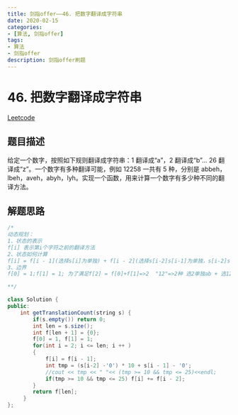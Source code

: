 ```yaml
---
title: 剑指offer——46. 把数字翻译成字符串
date: 2020-02-15 
categories:
- [算法, 剑指offer]
tags:
- 算法
- 剑指offer
description: 剑指offer刷题
---
```


# 46. 把数字翻译成字符串

[Leetcode](https://leetcode.com/problems/decode-ways/description/)

## 题目描述

给定一个数字，按照如下规则翻译成字符串：1 翻译成“a”，2 翻译成“b”... 26 翻译成“z”。一个数字有多种翻译可能，例如 12258 一共有 5 种，分别是 abbeh，lbeh，aveh，abyh，lyh。实现一个函数，用来计算一个数字有多少种不同的翻译方法。

## 解题思路

```java
/*
动态规划：
1、状态的表示
f[i] 表示第i个字符之前的翻译方法
2、状态如何计算
f[i] = f[i - 1](选择s[i]为单独) + f[i - 2](选择s[i-2]s[i-1]为单独，s[i-2]s[i-1]必须在10-25)
3、边界
f[0] = 1;f[1] = 1; 为了满足f[2] = f[0]+f[1]=>2  "12"=>2种 选2单独ab + 选12单独x 

**/

class Solution {
public:
    int getTranslationCount(string s) {
        if(s.empty()) return 0;
        int len = s.size();
        int f[len + 1] = {0};
        f[0] = 1, f[1] = 1;
        for(int i = 2; i <= len; i ++ )
        {
            f[i] = f[i - 1];
            int tmp = (s[i-2] -'0') * 10 + s[i - 1] - '0';
            //cout << tmp << " "<< (tmp >= 10 && tmp <= 25)<<endl;
            if(tmp >= 10 && tmp <= 25) f[i] += f[i - 2]; 
        }
        return f[len];
     }
};
```






